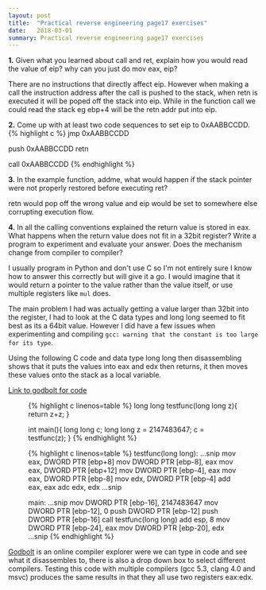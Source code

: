 ```yaml
---
layout: post
title:  "Practical reverse engineering page17 exercises"
date:   2018-03-01
summary: Practical reverse engineering page17 exercises
---
```


**1.** Given what you learned about call and ret, explain how you would read the value of eip? why can you just do mov eax, eip?

There are no instructions that directly affect eip. However when making a call the instruction address after the call is pushed to the stack, when retn is executed it will be poped off the stack into eip. While in the function call we could read the stack eg ebp+4 will be the retn addr put into eip. 

**2.** Come up with at least two code sequences to set eip to 0xAABBCCDD.
{% highlight c %}
jmp 0xAABBCCDD

push 0xAABBCCDD
retn

call 0xAABBCCDD
{% endhighlight %}

**3.** In the example function, addme, what would happen if the stack pointer were not properly restored before executing ret?

retn would pop off the wrong value and eip would be set to somewhere else corrupting execution flow.

**4.** In all the calling conventions explained the return value is stored in eax. What happens when the return value does not fit in a 32bit register? Write a program to experiment and evaluate your answer. Does the mechanism change from compiler to compiler?

I usually program in Python and don't use C so I'm not entirely sure I know how to answer this correctly but will give it a go. I would imagine that it would return a pointer to the value rather than the value itself, or use multiple registers like `mul` does.

The main problem I had was actually getting a value larger than 32bit into the register, I had to look at the C data types and long long seemed to fit best as its a 64bit value. However I did have a few issues when experimenting and compiling `gcc: warning that the constant is too large for its type`.

Using the following C code and data type long long then disassembling shows that it puts the values into eax and edx then returns, it then moves these values onto the stack as a local variable.

[Link to godbolt for code](https://godbolt.org/g/4WjzvK)

<figure class="lineno-container">
{% highlight c linenos=table %}
long long testfunc(long long z){
  return z+z;
}

int main(){
  long long c;
  long long z = 2147483647;
  c = testfunc(z);
}
{% endhighlight %}
</figure>

<figure class="lineno-container">
{% highlight c linenos=table %}
testfunc(long long):
  ...snip
  mov     eax, DWORD PTR [ebp+8]
  mov     DWORD PTR [ebp-8], eax
  mov     eax, DWORD PTR [ebp+12]
  mov     DWORD PTR [ebp-4], eax
  mov     eax, DWORD PTR [ebp-8]
  mov     edx, DWORD PTR [ebp-4]
  add     eax, eax
  adc     edx, edx
  ...snip

main:
  ...snip
  mov     DWORD PTR [ebp-16], 2147483647
  mov     DWORD PTR [ebp-12], 0
  push    DWORD PTR [ebp-12]
  push    DWORD PTR [ebp-16]
  call    testfunc(long long)
  add     esp, 8
  mov     DWORD PTR [ebp-24], eax
  mov     DWORD PTR [ebp-20], edx
  ...snip
{% endhighlight %}
</figure>

[Godbolt](https://godbolt.org/) is an online compiler explorer were we can type in code and see what it disassembles to, there is also a drop down box to select different compilers. Testing this code with multiple compilers (gcc 5.3, clang 4.0 and msvc) produces the same results in that they all use two registers eax:edx.